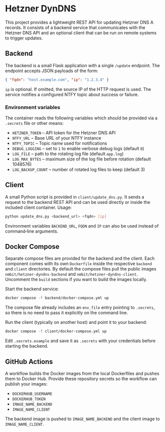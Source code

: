 # Hetzner DynDNS

This project provides a lightweight REST API for updating Hetzner DNS A records.
It consists of a backend service that communicates with the Hetzner DNS API and
an optional client that can be run on remote systems to trigger updates.

## Backend

The backend is a small Flask application with a single `/update` endpoint.  The
endpoint accepts JSON payloads of the form:

```json
{ "fqdn": "host.example.com", "ip": "1.2.3.4" }
```

`ip` is optional. If omitted, the source IP of the HTTP request is used. The
service notifies a configured NTFY topic about success or failure.

### Environment variables

The container reads the following variables which should be provided via a
`.secrets` file or other means:

- `HETZNER_TOKEN` – API token for the Hetzner DNS API
- `NTFY_URL` – Base URL of your NTFY instance
- `NTFY_TOPIC` – Topic name used for notifications
- `DEBUG_LOGGING` – set to `1` to enable verbose debug logs (default `0`)
- `LOG_FILE` – path to the rotating log file (default `app.log`)
- `LOG_MAX_BYTES` – maximum size of the log file before rotation (default 1048576)
- `LOG_BACKUP_COUNT` – number of rotated log files to keep (default 3)

## Client

A small Python script is provided in `client/update_dns.py`.  It sends a request
to the backend REST API and can be used directly or inside the included client
container.  Usage:

```bash
python update_dns.py <backend_url> <fqdn> [ip]
```

Environment variables `BACKEND_URL`, `FQDN` and `IP` can also be used instead of
command‑line arguments.

## Docker Compose

Separate compose files are provided for the backend and the client. Each
component comes with its own `Dockerfile` inside the respective
`backend` and `client` directories. By default the compose files pull the
public images `nmbit/hetzner-dyndns-backend` and `nmbit/hetzner-dyndns-client`.
Uncomment the `build` sections if you want to build the images locally.

Start the backend service:

```bash
docker compose -f backend/docker-compose.yml up
```
The compose file already includes an `env_file` entry pointing to `.secrets`, so
there is no need to pass it explicitly on the command line.

Run the client (typically on another host) and point it to your backend:

```bash
docker compose -f client/docker-compose.yml up
```

Edit `.secrets.example` and save it as `.secrets` with your credentials before
starting the backend.

## GitHub Actions

A workflow builds the Docker images from the local Dockerfiles and
pushes them to Docker Hub. Provide these repository secrets so the
workflow can publish your images:

- `DOCKERHUB_USERNAME`
- `DOCKERHUB_TOKEN`
- `IMAGE_NAME_BACKEND`
- `IMAGE_NAME_CLIENT`

The backend image is pushed to `IMAGE_NAME_BACKEND` and the client
image to `IMAGE_NAME_CLIENT`.

